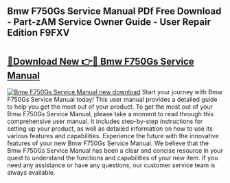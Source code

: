 ## Bmw F750Gs Service Manual PDf Free Download - Part-zAM Service Owner Guide - User Repair Edition F9FXV

# <h2><a href="http://bc15243.oget.top/?id=Bmw+F750Gs+Service+Manual">🔗Download New 👉🔴 Bmw F750Gs Service Manual</a></h2>

[![Bmw F750Gs Service Manual new download](https://i.imgur.com/5g1atiW.png)](http://bc15243.oget.top/?id=Bmw+F750Gs+Service+Manual)
Start your journey with Bmw F750Gs Service Manual today! This user manual provides a detailed guide to help you get the most out of your product. To get the most out of your Bmw F750Gs Service Manual, please take a moment to read through this comprehensive user manual. It includes step-by-step instructions for setting up your product, as well as detailed information on how to use its various features and capabilities. Experience the future with the innovative features of your new Bmw F750Gs Service Manual. We believe that the Bmw F750Gs Service Manual has been a clear and concise resource in your quest to understand the functions and capabilities of your new item. If you need any assistance or have any questions, our customer service team is always available.

